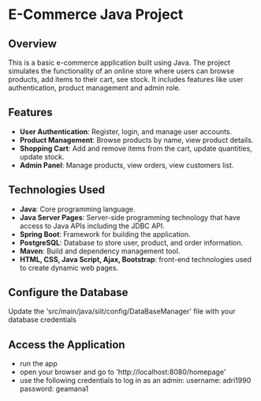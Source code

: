 # E-Commerce Java Project

## Overview

This is a basic e-commerce application built using Java. The project simulates the functionality of an online store where users can browse products, add items to their cart, see stock. It includes features like user authentication, product management and admin role.

## Features

- **User Authentication**: Register, login, and manage user accounts.
- **Product Management**: Browse products by name, view product details.
- **Shopping Cart**: Add and remove items from the cart, update quantities, update stock.
- **Admin Panel**: Manage products, view orders, view customers list.

## Technologies Used

- **Java**: Core programming language.
- **Java Server Pages**: Server-side programming technology that have access to Java APIs including the JDBC API.
- **Spring Boot**: Framework for building the application.
- **PostgreSQL**: Database to store user, product, and order information.
- **Maven**: Build and dependency management tool.
- **HTML, CSS, Java Script, Ajax, Bootstrap**: front-end technologies used to create dynamic web pages.

## Configure the Database

Update the 'src/main/java/siit/config/DataBaseManager' file with your database credentials

## Access the Application
- run the app
- open your browser and go to 'http://localhost:8080/homepage'
- use the following credentials to log in as an admin:
           username: adri1990
           password: geamana1  
